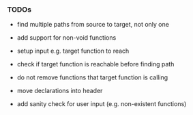### TODOs

- find multiple paths from source to target, not only one
- add support for non-void functions


- setup input e.g. target function to reach
- check if target function is reachable before finding path
- do not remove functions that target function is calling
- move declarations into header
- add sanity check for user input (e.g. non-existent functions)
